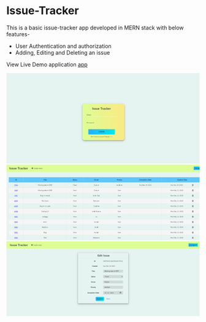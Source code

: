 # Issue-Tracker

This is a basic issue-tracker app developed in MERN stack with below features-
* User Authentication and authorization
* Adding, Editing and Deleting an issue 

View Live Demo application [app](https://issue-tracker-ap.herokuapp.com/signup)

![Login](./login.PNG) ![Home](./home.PNG) ![Edit](./EDIT.PNG)

